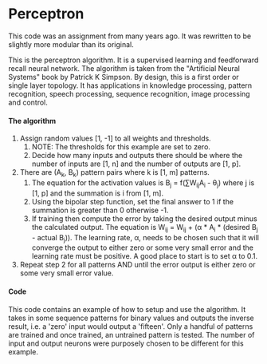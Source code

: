 # Perceptron

This code was an assignment from many years ago. It was rewritten to be slightly more modular than its original.

This is the perceptron algorithm. It is a supervised learning and feedforward recall neural network. The algorithm is taken from the "Artificial Neural Systems" book by Patrick K Simpson. By design, this is a first order or single layer topology. It has applications in knowledge processing, pattern recognition, speech processing, sequence recognition, image processing and control.

#### The algorithm

1. Assign random values [1, -1] to all weights and thresholds.
    1. NOTE: The thresholds for this example are set to zero.
    2. Decide how many inputs and outputs there should be where the number of inputs are [1, n] and the number of outputs are [1, p].
2. There are (A<sub>k</sub>, B<sub>k</sub>) pattern pairs where k is [1, m] patterns.
    1. The equation for the activation values is B<sub>j</sub> = f(∑W<sub>ij</sub>A<sub>i</sub> - θ<sub>j</sub>) where j is [1, p] and the summation is i from [1, m].
    2. Using the bipolar step function, set the final answer to 1 if the summation is greater than 0 otherwise -1.
    3. If training then compute the error by taking the desired output minus the calculated output. The equation is W<sub>ij</sub> = W<sub>ij</sub> + (α * A<sub>i</sub> * (desired B<sub>j</sub> - actual B<sub>j</sub>)). The learning rate, α, needs to be chosen such that it will converge the output to either zero or some very small error and the learning rate must be positive. A good place to start is to set α to 0.1.
3. Repeat step 2 for all patterns AND until the error output is either zero or some very small error value.

#### Code

This code contains an example of how to setup and use the algorithm. It takes in some sequence patterns for binary values and outputs the inverse result, i.e. a 'zero' input would output a 'fifteen'. Only a handful of patterns are trained and once trained,  an untrained pattern is tested. The number of input and output neurons were purposely chosen to be different for this example.
